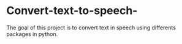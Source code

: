 # Convert-text-to-speech-
The goal of this project is to convert text in speech using differents packages in python.
